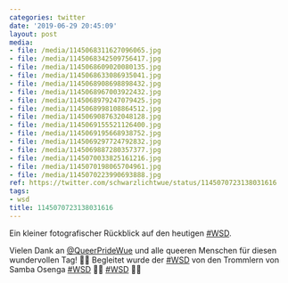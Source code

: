 ```yaml
---
categories: twitter
date: '2019-06-29 20:45:09'
layout: post
media:
- file: /media/1145068311627096065.jpg
- file: /media/1145068342509756417.jpg
- file: /media/1145068609020080135.jpg
- file: /media/1145068633086935041.jpg
- file: /media/1145068908698898432.jpg
- file: /media/1145068967003922432.jpg
- file: /media/1145068979247079425.jpg
- file: /media/1145068998108864512.jpg
- file: /media/1145069087632048128.jpg
- file: /media/1145069155521126400.jpg
- file: /media/1145069195668938752.jpg
- file: /media/1145069297724792832.jpg
- file: /media/1145069887280357377.jpg
- file: /media/1145070033825161216.jpg
- file: /media/1145070198065704961.jpg
- file: /media/1145070223990693888.jpg
ref: https://twitter.com/schwarzlichtwue/status/1145070723138031616
tags:
- wsd
title: 1145070723138031616
---
```

Ein kleiner fotografischer Rückblick auf den heutigen [#WSD](/t/wsd).

Vielen Dank an [@QueerPrideWue](https://twitter.com/QueerPrideWue) und alle queeren Menschen für diesen wundervollen Tag! 🏳️‍🌈 
Begleitet wurde der [#WSD](/t/wsd) von den Trommlern von Samba Osenga 
[#WSD](/t/wsd) 🏳️‍🌈 
[#WSD](/t/wsd) 🏳️‍🌈 